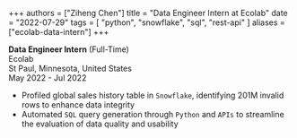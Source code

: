 +++
authors = ["Ziheng Chen"]
title = "Data Engineer Intern at Ecolab"
date = "2022-07-29"
tags = [
    "python", "snowflake", "sql", 
    "rest-api"
]
aliases = ["ecolab-data-intern"]
+++
 
**Data Engineer Intern** (Full-Time)  
Ecolab  
St Paul, Minnesota, United States  
May 2022 - Jul 2022  
- Profiled global sales history table in `Snowflake`, identifying 201M invalid rows to enhance data integrity
- Automated `SQL` query generation through `Python` and `APIs` to streamline the evaluation of data quality and usability


